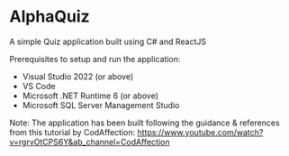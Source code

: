 # AlphaQuiz
A simple Quiz application built using C# and ReactJS

Prerequisites to setup and run the application:
- Visual Studio 2022 (or above)
- VS Code
- Microsoft .NET Runtime 6 (or above)
- Microsoft SQL Server Management Studio


Note: The application has been built following the guidance & references from this tutorial by CodAffection: https://www.youtube.com/watch?v=rgrvOtCPS6Y&ab_channel=CodAffection
